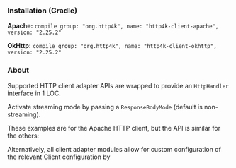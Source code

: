 ### Installation (Gradle)
**Apache:** ```compile group: "org.http4k", name: "http4k-client-apache", version: "2.25.2"```

**OkHttp:** ```compile group: "org.http4k", name: "http4k-client-okhttp", version: "2.25.2"```

### About
Supported HTTP client adapter APIs are wrapped to provide an `HttpHandler` interface in 1 LOC.

Activate streaming mode by passing a `ResponseBodyMode` (default is non-streaming).

These examples are for the Apache HTTP client, but the API is similar for the others:

<script src="https://gist-it.appspot.com/https://github.com/http4k/http4k/blob/master/src/docs/guide/modules/clients/example.kt"></script>

Alternatively, all client adapter modules allow for custom configuration of the relevant Client configuration by
